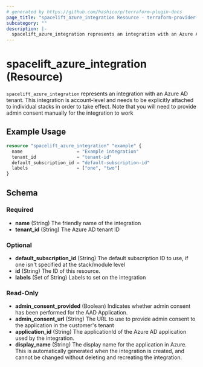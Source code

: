 ```yaml
---
# generated by https://github.com/hashicorp/terraform-plugin-docs
page_title: "spacelift_azure_integration Resource - terraform-provider-spacelift"
subcategory: ""
description: |-
  spacelift_azure_integration represents an integration with an Azure AD tenant. This integration is account-level and needs to be explicitly attached to individual stacks in order to take effect. Note that you will need to provide admin consent manually for the integration to work
---
```


# spacelift_azure_integration (Resource)

`spacelift_azure_integration` represents an integration with an Azure AD tenant. This integration is account-level and needs to be explicitly attached to individual stacks in order to take effect. Note that you will need to provide admin consent manually for the integration to work

## Example Usage

```terraform
resource "spacelift_azure_integration" "example" {
  name                    = "Example integration"
  tenant_id               = "tenant-id"
  default_subscription_id = "default-subscription-id"
  labels                  = ["one", "two"]
}
```

<!-- schema generated by tfplugindocs -->
## Schema

### Required

- **name** (String) The friendly name of the integration
- **tenant_id** (String) The Azure AD tenant ID

### Optional

- **default_subscription_id** (String) The default subscription ID to use, if one isn't specified at the stack/module level
- **id** (String) The ID of this resource.
- **labels** (Set of String) Labels to set on the integration

### Read-Only

- **admin_consent_provided** (Boolean) Indicates whether admin consent has been performed for the AAD Application.
- **admin_consent_url** (String) The URL to use to provide admin consent to the application in the customer's tenant
- **application_id** (String) The applicationId of the Azure AD application used by the integration.
- **display_name** (String) The display name for the application in Azure. This is automatically generated when the integration is created, and cannot be changed without deleting and recreating the integration.


